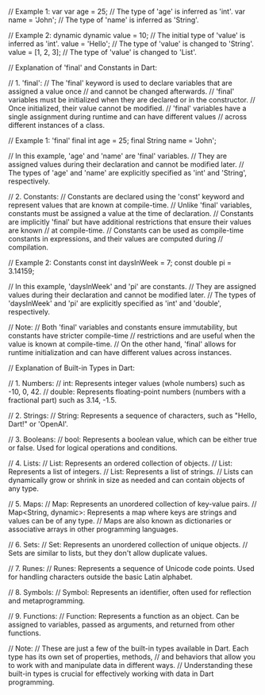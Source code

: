 // Example 1: var
var age = 25; // The type of 'age' is inferred as 'int'.
var name = 'John'; // The type of 'name' is inferred as 'String'.

// Example 2: dynamic
dynamic value = 10; // The initial type of 'value' is inferred as 'int'.
value = 'Hello'; // The type of 'value' is changed to 'String'.
value = [1, 2, 3]; // The type of 'value' is changed to 'List<int>'.

  
  // Explanation of 'final' and Constants in Dart:

// 1. 'final':
// The 'final' keyword is used to declare variables that are assigned a value once
// and cannot be changed afterwards.
// 'final' variables must be initialized when they are declared or in the constructor.
// Once initialized, their value cannot be modified.
// 'final' variables have a single assignment during runtime and can have different values
// across different instances of a class.

// Example 1: 'final'
final int age = 25;
final String name = 'John';

// In this example, 'age' and 'name' are 'final' variables.
// They are assigned values during their declaration and cannot be modified later.
// The types of 'age' and 'name' are explicitly specified as 'int' and 'String', respectively.

// 2. Constants:
// Constants are declared using the 'const' keyword and represent values that are known at compile-time.
// Unlike 'final' variables, constants must be assigned a value at the time of declaration.
// Constants are implicitly 'final' but have additional restrictions that ensure their values are known
// at compile-time.
// Constants can be used as compile-time constants in expressions, and their values are computed during
// compilation.

// Example 2: Constants
const int daysInWeek = 7;
const double pi = 3.14159;

// In this example, 'daysInWeek' and 'pi' are constants.
// They are assigned values during their declaration and cannot be modified later.
// The types of 'daysInWeek' and 'pi' are explicitly specified as 'int' and 'double', respectively.

// Note:
// Both 'final' variables and constants ensure immutability, but constants have stricter compile-time
// restrictions and are useful when the value is known at compile-time.
// On the other hand, 'final' allows for runtime initialization and can have different values across instances.

  
  
  // Explanation of Built-in Types in Dart:

// 1. Numbers:
// int: Represents integer values (whole numbers) such as -10, 0, 42.
// double: Represents floating-point numbers (numbers with a fractional part) such as 3.14, -1.5.

// 2. Strings:
// String: Represents a sequence of characters, such as "Hello, Dart!" or 'OpenAI'.

// 3. Booleans:
// bool: Represents a boolean value, which can be either true or false. Used for logical operations and conditions.

// 4. Lists:
// List: Represents an ordered collection of objects.
// List<int>: Represents a list of integers.
// List<String>: Represents a list of strings.
// Lists can dynamically grow or shrink in size as needed and can contain objects of any type.

// 5. Maps:
// Map: Represents an unordered collection of key-value pairs.
// Map<String, dynamic>: Represents a map where keys are strings and values can be of any type.
// Maps are also known as dictionaries or associative arrays in other programming languages.

// 6. Sets:
// Set: Represents an unordered collection of unique objects.
// Sets are similar to lists, but they don't allow duplicate values.

// 7. Runes:
// Runes: Represents a sequence of Unicode code points. Used for handling characters outside the basic Latin alphabet.

// 8. Symbols:
// Symbol: Represents an identifier, often used for reflection and metaprogramming.

// 9. Functions:
// Function: Represents a function as an object. Can be assigned to variables, passed as arguments, and returned from other functions.

// Note:
// These are just a few of the built-in types available in Dart. Each type has its own set of properties, methods,
// and behaviors that allow you to work with and manipulate data in different ways.
// Understanding these built-in types is crucial for effectively working with data in Dart programming.

  
  
  

